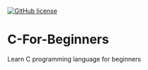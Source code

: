 [![GitHub license](https://img.shields.io/github/license/ntthang-hcmut/C-For-Beginners)](https://github.com/ntthang-hcmut/C-For-Beginners/blob/main/LICENSE)

# C-For-Beginners
Learn C programming language for beginners
